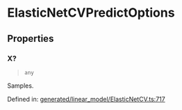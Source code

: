 # ElasticNetCVPredictOptions

## Properties

### X?

> `any`

Samples.

Defined in:  [generated/linear\_model/ElasticNetCV.ts:717](https://github.com/transitive-bullshit/scikit-learn-ts/blob/122b3c0/packages/sklearn/src/generated/linear_model/ElasticNetCV.ts#L717)
